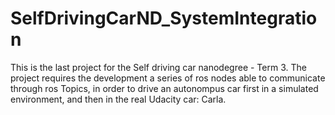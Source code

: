 # SelfDrivingCarND_SystemIntegration
This is the last project for the Self driving car nanodegree - Term 3. The project requires the development a series of ros nodes able to communicate through ros Topics, in order to drive an autonompus car first in a simulated environment, and then in the real Udacity car: Carla. 
